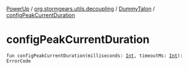 [PowerUp](../../index.md) / [org.stormgears.utils.decoupling](../index.md) / [DummyTalon](index.md) / [configPeakCurrentDuration](./config-peak-current-duration.md)

# configPeakCurrentDuration

`fun configPeakCurrentDuration(milliseconds: `[`Int`](https://kotlinlang.org/api/latest/jvm/stdlib/kotlin/-int/index.html)`, timeoutMs: `[`Int`](https://kotlinlang.org/api/latest/jvm/stdlib/kotlin/-int/index.html)`): ErrorCode`